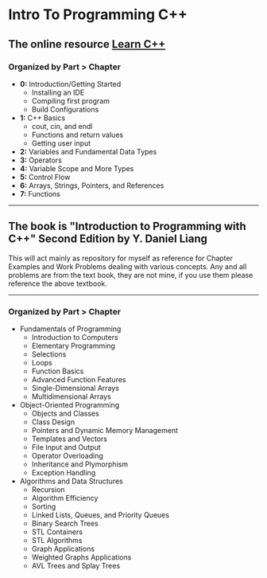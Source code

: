 # Intro To Programming C++

## The online resource [Learn C++](http://www.learncpp.com/)

### Organized by Part > Chapter

* __0:__ Introduction/Getting Started
    + Installing an IDE
    + Compiling first program
    + Build Configurations
* __1:__ C++ Basics
    + cout, cin, and endl
    + Functions and return values
    + Getting user input
* __2:__ Variables and Fundamental Data Types
* __3:__ Operators
* __4:__ Variable Scope and More Types
* __5:__ Control Flow
* __6:__ Arrays, Strings, Pointers, and References
* __7:__ Functions

---

## The book is "Introduction to Programming with C++" Second Edition by Y. Daniel Liang

This will act mainly as repository for myself as reference for Chapter Examples and Work Problems dealing with various
concepts. Any and all problems are from the text book, they are not mine, if you use them please reference the above
textbook.

---
### Organized by Part > Chapter

* Fundamentals of Programming
    + Introduction to Computers
    + Elementary Programming
    + Selections
    + Loops
    + Function Basics
    + Advanced Function Features
    + Single-Dimensional Arrays
    + Multidimensional Arrays
* Object-Oriented Programming
    + Objects and Classes
    + Class Design
    + Pointers and Dynamic Memory Management
    + Templates and Vectors
    + File Input and Output
    + Operator Overloading
    + Inheritance and Plymorphism
    + Exception Handling
* Algorithms and Data Structures
    + Recursion
    + Algorithm Efficiency
    + Sorting
    + Linked Lists, Queues, and Priority Queues
    + Binary Search Trees
    + STL Containers
    + STL Algorithms
    + Graph Applications
    + Weighted Graphs Applications
    + AVL Trees and Splay Trees
